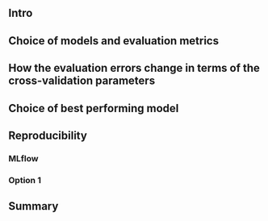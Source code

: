 ## Intro

## Choice of models and evaluation metrics

## How the evaluation errors change in terms of the cross-validation parameters

## Choice of best performing model

## Reproducibility
### MLflow

### Option 1

## Summary 


